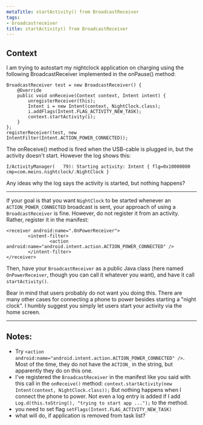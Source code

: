 ```yaml
---
metaTitle: startActivity() from BroadcastReceiver
tags:
- broadcastreceiver
title: startActivity() from BroadcastReceiver
---
```


## Context

I am trying to autostart my nightclock application on charging using the following BroadcastReceiver implemented in the onPause() method:



```
BroadcastReceiver test = new BroadcastReceiver() {
    @Override
    public void onReceive(Context context, Intent intent) {
        unregisterReceiver(this);
        Intent i = new Intent(context, NightClock.class);
        i.addFlags(Intent.FLAG_ACTIVITY_NEW_TASK);
        context.startActivity(i);   
    }           
};
registerReceiver(test, new IntentFilter(Intent.ACTION_POWER_CONNECTED));

```

The onReceive() method is fired when the USB-cable is plugged in, but the activity doesn't start. However the log shows this:



```
I/ActivityManager(   79): Starting activity: Intent { flg=0x10000000 cmp=com.meins.nightclock/.NightClock }

```

Any ideas why the log says the activity is started, but nothing happens?



---

If your goal is that you want `NightClock` to be started whenever an `ACTION_POWER_CONNECTED` broadcast is sent, your approach of using a `BroadcastReceiver` is fine. However, do not register it from an activity. Rather, register it in the manifest:



```
<receiver android:name=".OnPowerReceiver">
        <intent-filter>
                <action android:name="android.intent.action.ACTION_POWER_CONNECTED" />
        </intent-filter>
</receiver>

```

Then, have your `BroadcastReceiver` as a public Java class (here named `OnPowerReceiver`, though you can call it whatever you want), and have it call `startActivity()`.


Bear in mind that users probably do not want you doing this. There are many other cases for connecting a phone to power besides starting a "night clock". I humbly suggest you simply let users start your activity via the home screen.



---

## Notes:

- Try `<action android:name="android.intent.action.ACTION_POWER_CONNECTED" />`. Most of the time, they do not have the `ACTION_` in the string, but apparently they do on this one.
- I've registered the `BroadcastReceiver` in the manifest like you said with this call in the `onReceive()` method: `context.startActivity(new Intent(context, NightClock.class));` But nothing happens when I connect the phone to power. Not even a log entry is added if I add `Log.d(this.toString(), "trying to start app ...");` to the method.
- you need to set flag `setFlags(Intent.FLAG_ACTIVITY_NEW_TASK)`
- what will do, if application is removed from task list?

